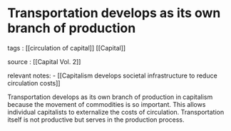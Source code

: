 # Transportation develops as its own branch of production

tags
: [[circulation of capital]] [[Capital]]

source
: [[Capital Vol. 2]]

relevant notes:
    -   [[Capitalism develops societal infrastructure to reduce circulation costs]]

Transportation develops as its own branch of production in capitalism because the movement of commodities is so important. This allows individual capitalists to externalize the costs of circulation. Transportation itself is not productive but serves in the production process.

